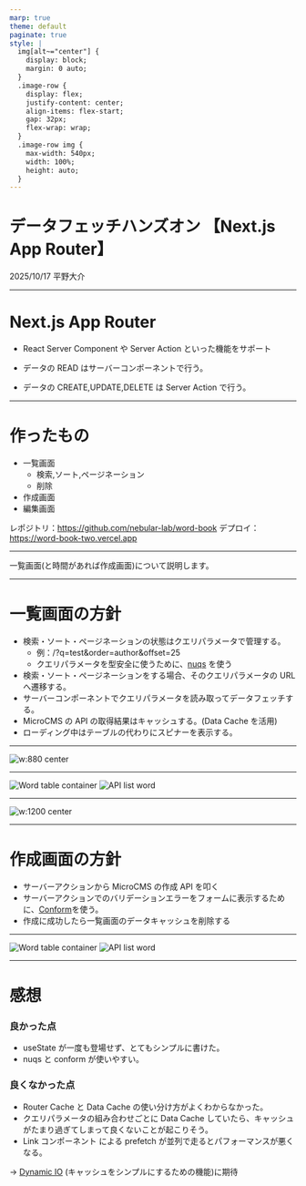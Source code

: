 ```yaml
---
marp: true
theme: default
paginate: true
style: |
  img[alt~="center"] {
    display: block;
    margin: 0 auto;
  }
  .image-row {
    display: flex;
    justify-content: center;
    align-items: flex-start;
    gap: 32px;
    flex-wrap: wrap;
  }
  .image-row img {
    max-width: 540px;
    width: 100%;
    height: auto;
  }
---
```


# データフェッチハンズオン 【Next.js App Router】

2025/10/17 平野大介

---

# Next.js App Router

- React Server Component や Server Action といった機能をサポート

- データの READ はサーバーコンポーネントで行う。
- データの CREATE,UPDATE,DELETE は Server Action で行う。

---

# 作ったもの

- 一覧画面
  - 検索,ソート,ページネーション
  - 削除
- 作成画面
- 編集画面

レポジトリ：https://github.com/nebular-lab/word-book
デプロイ：https://word-book-two.vercel.app

---

一覧画面(と時間があれば作成画面)について説明します。

---

# 一覧画面の方針

- 検索・ソート・ページネーションの状態はクエリパラメータで管理する。
  - 例：/?q=test&order=author&offset=25
  - クエリパラメータを型安全に使うために、[nuqs](https://nuqs.dev/) を使う
- 検索・ソート・ページネーションをする場合、そのクエリパラメータの URL へ遷移する。
- サーバーコンポーネントでクエリパラメータを読み取ってデータフェッチする。
- MicroCMS の API の取得結果はキャッシュする。(Data Cache を活用)
- ローディング中はテーブルの代わりにスピナーを表示する。

---

![w:880 center](page.png)

---

<div class="image-row">
  <img src="word-table-container.png" alt="Word table container">
  <img src="api-list-word.png" alt="API list word">
</div>

---

![w:1200 center](search-form.png)

---

# 作成画面の方針

- サーバーアクションから MicroCMS の作成 API を叩く
- サーバーアクションでのバリデーションエラーをフォームに表示するために、[Conform](https://conform.guide/)を使う。
- 作成に成功したら一覧画面のデータキャッシュを削除する

---

<div class="image-row">
  <img src="create-form.png" alt="Word table container">
  <img src="api-create-word.png" alt="API list word">
</div>

---

# 感想

### 良かった点

- useState が一度も登場せず、とてもシンプルに書けた。
- nuqs と conform が使いやすい。

### 良くなかった点

- Router Cache と Data Cache の使い分け方がよくわからなかった。
- クエリパラメータの組み合わせごとに Data Cache していたら、キャッシュがたまり過ぎてしまって良くないことが起こりそう。
- Link コンポーネント による prefetch が並列で走るとパフォーマンスが悪くなる。

→ [Dynamic IO](https://nextjs.org/blog/our-journey-with-caching) (キャッシュをシンプルにするための機能)に期待
